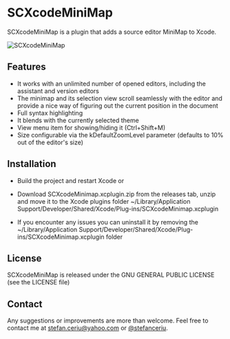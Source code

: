 # SCXcodeMiniMap

SCXcodeMiniMap is a plugin that adds a source editor MiniMap to Xcode.

![SCXcodeMiniMap](https://dl.dropboxusercontent.com/u/12748201/SCXcodeMiniMap.png)

## Features
- It works with an unlimited number of opened editors, including the assistant and version editors
- The minimap and its selection view scroll seamlessly with the editor and provide a nice way of figuring out the current position in the document
- Full syntax highlighting
- It blends with the currently selected theme 
- View menu item for showing/hiding it (Ctrl+Shift+M)
- Size configurable via the kDefaultZoomLevel parameter (defaults to 10% out of the editor's size)

## Installation
- Build the project and restart Xcode or

- Download SCXcodeMinimap.xcplugin.zip from the releases tab, unzip and move it to the  Xcode plugins folder ~/Library/Application Support/Developer/Shared/Xcode/Plug-ins/SCXcodeMinimap.xcplugin

- If you encounter any issues you can uninstall it by removing the ~/Library/Application Support/Developer/Shared/Xcode/Plug-ins/SCXcodeMinimap.xcplugin folder
 
## License
SCXcodeMiniMap is released under the GNU GENERAL PUBLIC LICENSE (see the LICENSE file)

## Contact
Any suggestions or improvements are more than welcome. Feel free to contact me at [stefan.ceriu@yahoo.com](mailto:stefan.ceriu@yahoo.com) or [@stefanceriu](https://twitter.com/stefanceriu).
